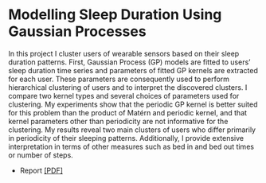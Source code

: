 # Modelling Sleep Duration Using Gaussian Processes

In this project I cluster users of wearable sensors based on their sleep duration
patterns. First, Gaussian Process (GP) models are fitted to users’ sleep duration
time series and parameters of fitted GP kernels are extracted for each user. These
parameters are consequently used to perform hierarchical clustering of users and to
interpret the discovered clusters. I compare two kernel types and several choices of
parameters used for clustering. My experiments show that the periodic GP kernel
is better suited for this problem than the product of Matérn and periodic kernel, and
that kernel parameters other than periodicity are not informative for the clustering.
My results reveal two main clusters of users who differ primarily in periodicity of
their sleeping patterns. Additionally, I provide extensive interpretation in terms of
other measures such as bed in and bed out times or number of steps. 

- Report [[PDF]](https://github.com/jancio/Modelling-Sleep-Duration-Using-Gaussian-Processes/blob/master/Report_SleepDurationGP.pdf)

